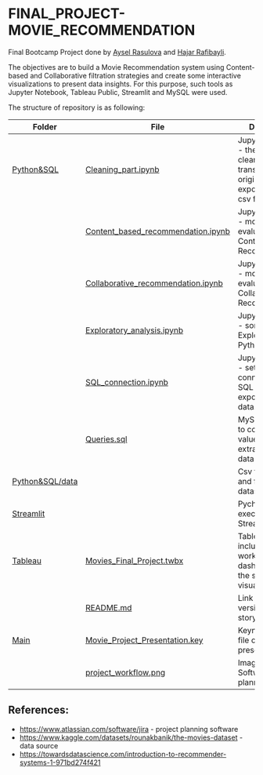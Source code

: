 # FINAL_PROJECT-MOVIE_RECOMMENDATION
Final Bootcamp Project done by [Aysel Rasulova](https://github.com/ayselrasul) and [Hajar Rafibayli](https://github.com/HajarRafi).

The objectives are to build a Movie Recommendation system using Content-based and Collaborative filtration strategies and create some interactive visualizations to present data insights. For this purpose, such tools as Jupyter Notebook, Tableau Public, Streamlit and MySQL were used.

The structure of repository is as following:
    
| Folder  | File | Description |
| ------------- | ------------- | ------------- |
| [Python&SQL](https://github.com/HajarRafi/FINAL_PROJECT-MOVIE_RECOMMENDATION/tree/main/Python%26SQL)  | [Cleaning_part.ipynb](https://github.com/HajarRafi/FINAL_PROJECT-MOVIE_RECOMMENDATION/blob/main/Python%26SQL/Cleaning_part.ipynb) | Jupyter notebook - the process of cleaning and transforming the original data and exporting final csv files. |
| | [Content_based_recommendation.ipynb](https://github.com/HajarRafi/FINAL_PROJECT-MOVIE_RECOMMENDATION/blob/main/Python%26SQL/Content_based_recommendation.ipynb) | Jupyter notebook - modeling and evaluation of Content-based Recommendation. |
| | [Collaborative_recommendation.ipynb](https://github.com/HajarRafi/FINAL_PROJECT-MOVIE_RECOMMENDATION/blob/main/Python%26SQL/Collaborative_recommendation.ipynb) | Jupyter notebook - modeling and evaluation of Collaborative Recommendation. |
| | [Exploratory_analysis.ipynb](https://github.com/HajarRafi/FINAL_PROJECT-MOVIE_RECOMMENDATION/blob/main/Python%26SQL/Exploratory_analysis.ipynb) | Jupyter notebook - some Data Exploration on Python. |
| | [SQL_connection.ipynb](https://github.com/HajarRafi/FINAL_PROJECT-MOVIE_RECOMMENDATION/blob/main/Python%26SQL/SQL_connection.ipynb) | Jupyter notebook - setting connection with SQL and exporting the data. |
| | [Queries.sql](https://github.com/HajarRafi/FINAL_PROJECT-MOVIE_RECOMMENDATION/blob/main/Python%26SQL/Queries.sql) | MySQL - queries to count some values and extract useful data for Tableau. |
| [Python&SQL/data](https://github.com/HajarRafi/FINAL_PROJECT-MOVIE_RECOMMENDATION/tree/main/Python%26SQL/data) | | Csv files of raw and final datasets. |
| [Streamlit](https://github.com/HajarRafi/FINAL_PROJECT-MOVIE_RECOMMENDATION/tree/main/Streamlit) | | Pycharm files to execute on Streamlit.|
| [Tableau](https://github.com/HajarRafi/FINAL_PROJECT-MOVIE_RECOMMENDATION/tree/main/Tableau) | [Movies_Final_Project.twbx](https://github.com/HajarRafi/FINAL_PROJECT-MOVIE_RECOMMENDATION/blob/main/Tableau/Movies_Final_Project.twbx)| Tableau - includes worksheets, dashboards and the story of visualizations.|
| | [README.md](https://public.tableau.com/app/profile/hajar1648/viz/Movies_Final_Project/TheStory) | Link to online version of the story.|
| [Main](https://github.com/HajarRafi/FINAL_PROJECT-MOVIE_RECOMMENDATION)| [Movie_Project_Presentation.key](https://github.com/HajarRafi/FINAL_PROJECT-MOVIE_RECOMMENDATION/blob/main/Movie_Project_Presentation.key) | Keynote(for Mac) file of project presentation.|
| | [project_workflow.png](https://github.com/HajarRafi/FINAL_PROJECT-MOVIE_RECOMMENDATION/blob/main/project_workflow.png) | Image of Jira Software project planning.|

## References:
* https://www.atlassian.com/software/jira - project planning software
* https://www.kaggle.com/datasets/rounakbanik/the-movies-dataset - data source
* https://towardsdatascience.com/introduction-to-recommender-systems-1-971bd274f421
